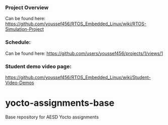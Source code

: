 ### Project Overview
Can be found here: https://github.com/youssef456/RTOS_Embedded_Linux/wiki/RTOS-Simulation-Project
### Schedule:
Can be found here: https://github.com/users/youssef456/projects/1/views/1
### Student demo video page:
https://github.com/youssef456/RTOS_Embedded_Linux/wiki/Student-Video-Demos

# yocto-assignments-base
Base repository for AESD Yocto assignments
